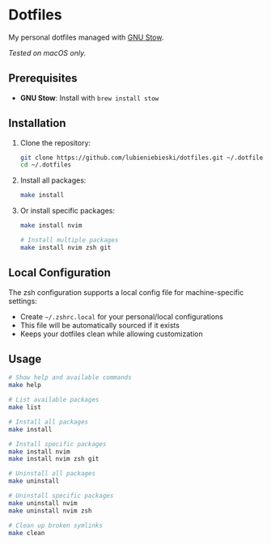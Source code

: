 # Dotfiles

My personal dotfiles managed with [GNU Stow](https://www.gnu.org/software/stow/).

*Tested on macOS only.*

## Prerequisites

- **GNU Stow**: Install with `brew install stow`

## Installation

1. Clone the repository:

   ```bash
   git clone https://github.com/lubieniebieski/dotfiles.git ~/.dotfiles
   cd ~/.dotfiles
   ```

2. Install all packages:

   ```bash
   make install
   ```

3. Or install specific packages:

   ```bash
   make install nvim
   
   # Install multiple packages
   make install nvim zsh git
   ```

## Local Configuration

The zsh configuration supports a local config file for machine-specific settings:

- Create `~/.zshrc.local` for your personal/local configurations
- This file will be automatically sourced if it exists
- Keeps your dotfiles clean while allowing customization

## Usage

```bash
# Show help and available commands
make help

# List available packages
make list

# Install all packages
make install

# Install specific packages
make install nvim
make install nvim zsh git

# Uninstall all packages
make uninstall

# Uninstall specific packages
make uninstall nvim
make uninstall nvim zsh

# Clean up broken symlinks
make clean
```
